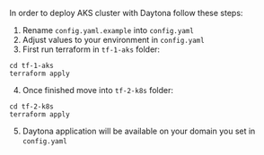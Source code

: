 In order to deploy AKS cluster with Daytona follow these steps:

1. Rename `config.yaml.example` into `config.yaml`
2. Adjust values to your environment in `config.yaml`
3. First run terraform in `tf-1-aks` folder:
```
cd tf-1-aks
terraform apply
```
4. Once finished move into `tf-2-k8s` folder:
```
cd tf-2-k8s
terraform apply
```
5. Daytona application will be available on your domain you set in `config.yaml`
